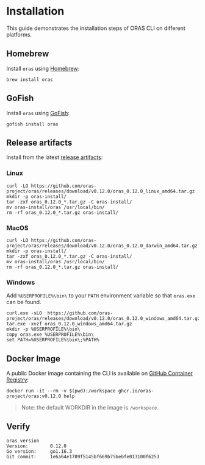 # Installation

This guide demonstrates the installation steps of ORAS CLI on different platforms.

## Homebrew

Install `oras` using [Homebrew](https://brew.sh/):

```
brew install oras
```

## GoFish

Install `oras` using [GoFish](https://gofi.sh/):

```
gofish install oras
```

## Release artifacts

Install from the latest [release artifacts](https://github.com/oras-project/oras/releases):

### Linux

```
curl -LO https://github.com/oras-project/oras/releases/download/v0.12.0/oras_0.12.0_linux_amd64.tar.gz
mkdir -p oras-install/
tar -zxf oras_0.12.0_*.tar.gz -C oras-install/
mv oras-install/oras /usr/local/bin/
rm -rf oras_0.12.0_*.tar.gz oras-install/
```

### MacOS

```
curl -LO https://github.com/oras-project/oras/releases/download/v0.12.0/oras_0.12.0_darwin_amd64.tar.gz
mkdir -p oras-install/
tar -zxf oras_0.12.0_*.tar.gz -C oras-install/
mv oras-install/oras /usr/local/bin/
rm -rf oras_0.12.0_*.tar.gz oras-install/
```

### Windows

Add `%USERPROFILE%\bin\` to your `PATH` environment variable so that `oras.exe` can be found.

```
curl.exe -sLO  https://github.com/oras-project/oras/releases/download/v0.12.0/oras_0.12.0_windows_amd64.tar.gz
tar.exe -xvzf oras_0.12.0_windows_amd64.tar.gz
mkdir -p %USERPROFILE%\bin\
copy oras.exe %USERPROFILE%\bin\
set PATH=%USERPROFILE%\bin\;%PATH%
```

## Docker Image

A public Docker image containing the CLI is available on [GitHub Container Registry](https://github.com/orgs/oras-project/packages/container/package/oras):

```
docker run -it --rm -v $(pwd):/workspace ghcr.io/oras-project/oras:v0.12.0 help
```

> Note: the default WORKDIR  in the image is `/workspace`.

## Verify 

```
oras version
Version:        0.12.0
Go version:     go1.16.3
Git commit:     1e6a64e1789f5145bf669b75bebfe013100f6253
```